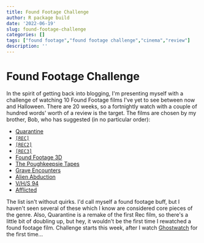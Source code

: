 ```yaml
---
title: Found Footage Challenge
author: R package build
date: '2022-06-19'
slug: found-footage-challenge
categories: []
tags: ["found footage","found footage challenge","cinema","review"]
description: ''
---
```


# Found Footage Challenge

In the spirit of getting back into blogging, I'm presenting myself with a challenge of watching 10 Found Footage films I've yet to see between now and Halloween. There are 20 weeks, so a fortnightly watch with a couple of hundred words' worth of a review is the target. The films are chosen by my brother, Bob, who has suggested (in no particular order):

- [Quarantine](https://www.imdb.com/title/tt1082868/?ref_=nv_sr_srsg_0)
- [`[REC]`](https://www.imdb.com/title/tt1038988/?ref_=nv_sr_srsg_1)
- [`[REC2]`](https://www.imdb.com/title/tt1245112/?ref_=nv_sr_srsg_3)
- [`[REC3]`](https://www.imdb.com/title/tt1649444/?ref_=nv_sr_srsg_0)
- [Found Footage 3D](https://www.imdb.com/title/tt3449006/?ref_=nv_sr_srsg_6)
- [The Poughkeepsie Tapes](https://www.imdb.com/title/tt1010271/?ref_=nv_sr_srsg_0)
- [Grave Encounters](https://www.imdb.com/title/tt1703199/?ref_=nv_sr_srsg_0)
- [Alien Abduction](https://www.imdb.com/title/tt2510434/?ref_=nv_sr_srsg_0)
- [V/H/S 94](https://www.imdb.com/title/tt14867006/?ref_=nv_sr_srsg_6)
- [Afflicted](https://www.imdb.com/title/tt2309961/?ref_=nv_sr_srsg_0)

The list isn't without quirks. I'd call myself a found footage buff, but I haven't seen several of these which I know are considered core pieces of the genre. Also, Quarantine is a remake of the first Rec film, so there's a little bit of doubling up, but hey, it wouldn't be the first time I rewatched a found footage film. Challenge starts this week, after I watch [Ghostwatch](https://www.imdb.com/title/tt0200659/?ref_=nv_sr_srsg_0) for the first time...